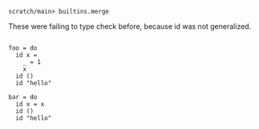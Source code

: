 ```ucm:hide
scratch/main> builtins.merge
```

These were failing to type check before, because id was not
generalized.

```unison

foo = do
  id x =
    _ = 1
    x
  id ()
  id "hello"

bar = do
  id x = x
  id ()
  id "hello"
```


